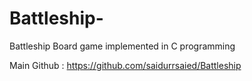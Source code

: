 # Battleship-
Battleship Board game implemented in C programming

Main Github : https://github.com/saidurrsaied/Battleship
